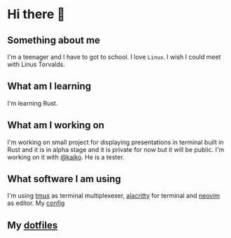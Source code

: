 # Hi there 👋

<!--
**HumanEntity/HumanEntity** is a ✨ _special_ ✨ repository because its `README.md` (this file) appears on your GitHub profile.

Here are some ideas to get you started:

- 🔭 I’m currently working on ...
- 🌱 I’m currently learning ...
- 👯 I’m looking to collaborate on ...
- 🤔 I’m looking for help with ...
- 💬 Ask me about ...
- 📫 How to reach me: ...
- 😄 Pronouns: ...
- ⚡ Fun fact: ...
-->

## Something about me
I'm a teenager and I have to got to school.
I love `Linux`.
I wish I could meet with Linus Torvalds.

## What am I learning
I'm learning Rust.

## What am I working on
I'm working on small project for displaying presentations in terminal built in Rust and it is in alpha stage and it is private for now but it will be public.
I'm working on it with [@kajko](https://github.com/kajko). He is a tester.

## What software I am using
I'm using [tmux](https://github.com/tmux/tmux) as terminal multiplexexer, [alacritty](https://github.com/alacritty/alacritty) for terminal and [neovim](https://github.com/neovim/neovim) as editor.
My [config](https://github.com/HumanEntity/dotfiles)

## My [dotfiles](https://github.com/HumanEntity/dotfiles)
